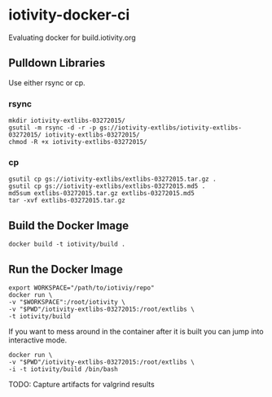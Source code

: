 # iotivity-docker-ci

Evaluating docker for build.iotivity.org

## Pulldown Libraries
Use either rsync or cp.

### rsync
```
mkdir iotivity-extlibs-03272015/
gsutil -m rsync -d -r -p gs://iotivity-extlibs/iotivity-extlibs-03272015/ iotivity-extlibs-03272015/
chmod -R +x iotivity-extlibs-03272015/
```

### cp
```
gsutil cp gs://iotivity-extlibs/extlibs-03272015.tar.gz .
gsutil cp gs://iotivity-extlibs/extlibs-03272015.md5 .
md5sum extlibs-03272015.tar.gz extlibs-03272015.md5
tar -xvf extlibs-03272015.tar.gz
```

## Build the Docker Image
```
docker build -t iotivity/build .
```

## Run the Docker Image
```
export WORKSPACE="/path/to/iotiviy/repo"
docker run \
-v "$WORKSPACE":/root/iotivity \
-v "$PWD"/iotivity-extlibs-03272015:/root/extlibs \
-t iotivity/build
```


If you want to mess around in the container after it is built you can
jump into interactive mode.
```
docker run \
-v "$PWD"/iotivity-extlibs-03272015:/root/extlibs \
-i -t iotivity/build /bin/bash
```

TODO: Capture artifacts for valgrind results

